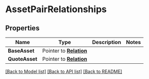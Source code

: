 # AssetPairRelationships

## Properties
Name | Type | Description | Notes
------------ | ------------- | ------------- | -------------
**BaseAsset** | Pointer to [**Relation**](Relation.md) |  | 
**QuoteAsset** | Pointer to [**Relation**](Relation.md) |  | 

[[Back to Model list]](../README.md#documentation-for-models) [[Back to API list]](../README.md#documentation-for-api-endpoints) [[Back to README]](../README.md)


